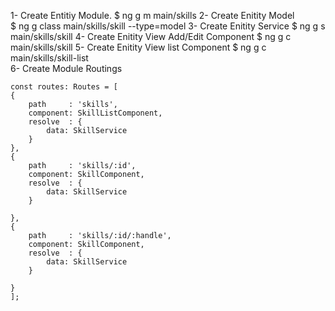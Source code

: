 
1- Create Entitiy Module.
   $ ng g m main/skills
2- Create Enitity Model   
   $ ng g class main/skills/skill --type=model
3- Create Enitity Service 
   $ ng g s main/skills/skill
4- Create Enitity View Add/Edit Component 
   $ ng g c main/skills/skill
5- Create Enitity View list Component 
   $ ng g c main/skills/skill-list    
6- Create Module Routings 


    const routes: Routes = [
    {
        path     : 'skills',
        component: SkillListComponent,
        resolve  : {
            data: SkillService
        }
    },
    {
        path     : 'skills/:id',
        component: SkillComponent,
        resolve  : {
            data: SkillService
        }
        
    },
    {
        path     : 'skills/:id/:handle',
        component: SkillComponent,
        resolve  : {
            data: SkillService
        }
        
    }
    ];   